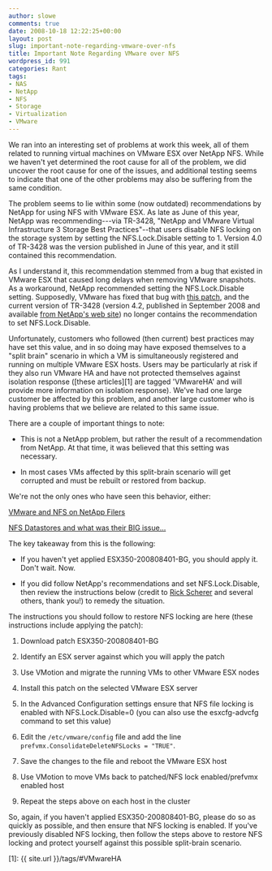 ```yaml
---
author: slowe
comments: true
date: 2008-10-18 12:22:25+00:00
layout: post
slug: important-note-regarding-vmware-over-nfs
title: Important Note Regarding VMware over NFS
wordpress_id: 991
categories: Rant
tags:
- NAS
- NetApp
- NFS
- Storage
- Virtualization
- VMware
---
```


We ran into an interesting set of problems at work this week, all of them related to running virtual machines on VMware ESX over NetApp NFS. While we haven't yet determined the root cause for all of the problem, we did uncover the root cause for one of the issues, and additional testing seems to indicate that one of the other problems may also be suffering from the same condition.

The problem seems to lie within some (now outdated) recommendations by NetApp for using NFS with VMware ESX. As late as June of this year, NetApp was recommending---via TR-3428, "NetApp and VMware Virtual Infrastructure 3 Storage Best Practices"--that users disable NFS locking on the storage system by setting the NFS.Lock.Disable setting to 1. Version 4.0 of TR-3428 was the version published in June of this year, and it still contained this recommendation.

As I understand it, this recommendation stemmed from a bug that existed in VMware ESX that caused long delays when removing VMware snapshots. As a workaround, NetApp recommended setting the NFS.Lock.Disable setting. Supposedly, VMware has fixed that bug with [this patch](http://kb.vmware.com/selfservice/microsites/search.do?language=en_US&cmd=displayKC&externalId=1005807), and the current version of TR-3428 (version 4.2, published in September 2008 and available [from NetApp's web site](http://www.netapp.com/us/library/technical-reports/tr-3428.html)) no longer contains the recommendation to set NFS.Lock.Disable.

Unfortunately, customers who followed (then current) best practices may have set this value, and in so doing may have exposed themselves to a "split brain" scenario in which a VM is simultaneously registered and running on multiple VMware ESX hosts. Users may be particularly at risk if they also run VMware HA and have not protected themselves against isolation response ([these articles][1] are tagged 'VMwareHA' and will provide more information on isolation response). We've had one large customer be affected by this problem, and another large customer who is having problems that we believe are related to this same issue.

There are a couple of important things to note:

* This is not a NetApp problem, but rather the result of a recommendation from NetApp. At that time, it was believed that this setting was necessary.

* In most cases VMs affected by this split-brain scenario will get corrupted and must be rebuilt or restored from backup.

We're not the only ones who have seen this behavior, either:

[VMware and NFS on NetApp Filers](http://thezendiary.blogspot.com/2008/08/vmware-and-nfs-on-netapp-filers.html)  

[NFS Datastores and what was their BIG issue...](http://vmwaretips.com/wp/?p=48)

The key takeaway from this is the following:

* If you haven't yet applied ESX350-200808401-BG, you should apply it. Don't wait. Now.

* If you did follow NetApp's recommendations and set NFS.Lock.Disable, then review the instructions below (credit to [Rick Scherer](http://vmwaretips.com/wp/) and several others, thank you!) to remedy the situation.

The instructions you should follow to restore NFS locking are here (these instructions include applying the patch):

1. Download patch ESX350-200808401-BG

2. Identify an ESX server against which you will apply the patch

3. Use VMotion and migrate the running VMs to other VMware ESX nodes

4. Install this patch on the selected VMware ESX server

5. In the Advanced Configuration settings ensure that NFS file locking is enabled with NFS.Lock.Disable=0 (you can also use the esxcfg-advcfg command to set this value)

6. Edit the `/etc/vmware/config` file and add the line `prefvmx.ConsolidateDeleteNFSLocks = "TRUE"`.

7. Save the changes to the file and reboot the VMware ESX host

8. Use VMotion to move VMs back to patched/NFS lock enabled/prefvmx enabled host

9. Repeat the steps above on each host in the cluster

So, again, if you haven't applied ESX350-200808401-BG, please do so as quickly as possible, and then ensure that NFS locking is enabled. If you've previously disabled NFS locking, then follow the steps above to restore NFS locking and protect yourself against this possible split-brain scenario.

[1]: {{ site.url }}/tags/#VMwareHA
